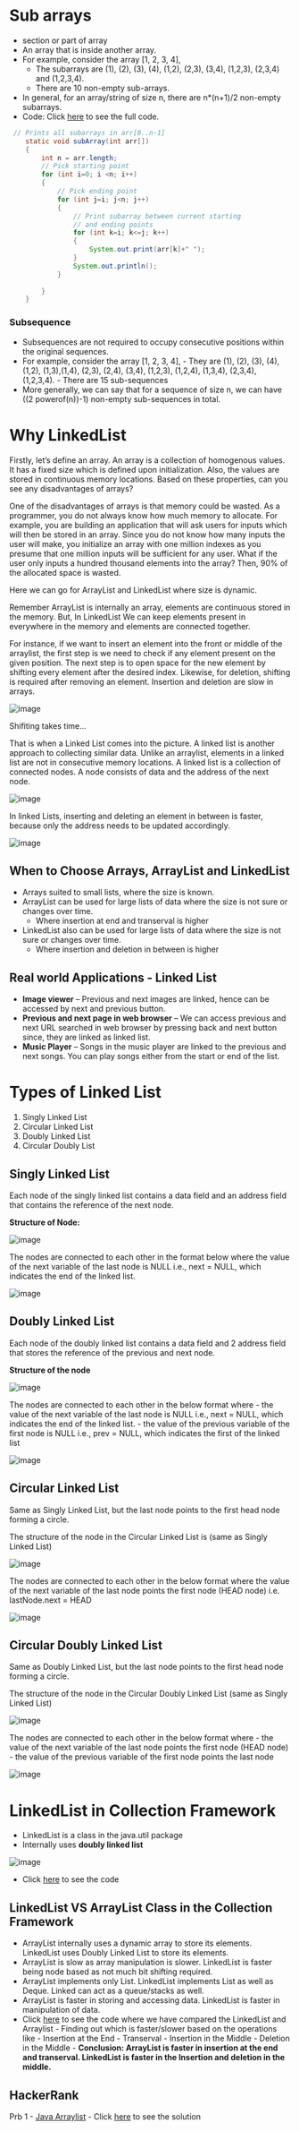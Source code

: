# Sub arrays

-   section or part of array
-  An array that is inside another array. 
-  For example, consider the array [1, 2, 3, 4], 
    - The subarrays are (1), (2), (3), (4), (1,2), (2,3), (3,4), (1,2,3), (2,3,4) and (1,2,3,4).
    - There are 10 non-empty sub-arrays. 
- In general, for an array/string of size n, there are n*(n+1)/2 non-empty subarrays.
- Code: Click [here](./SubArrayDemo.java) to see the full code.
```java
 // Prints all subarrays in arr[0..n-1]
    static void subArray(int arr[])
    {
        int n = arr.length;
        // Pick starting point
        for (int i=0; i <n; i++)
        {
            // Pick ending point
            for (int j=i; j<n; j++)
            {
                // Print subarray between current starting
                // and ending points
                for (int k=i; k<=j; k++)
                {
                    System.out.print(arr[k]+" ");
                }
                System.out.println();
            }
           
        }
    }
```

### Subsequence

- Subsequences are not required to occupy consecutive positions within the original sequences. 
- For example, consider the array [1, 2, 3, 4], 
      - They are (1), (2), (3), (4), (1,2), (1,3),(1,4), (2,3), (2,4), (3,4), (1,2,3), (1,2,4), (1,3,4), (2,3,4), (1,2,3,4). 
      - There are 15 sub-sequences
- More generally, we can say that for a sequence of size n, we can have ((2 powerof(n))-1) non-empty sub-sequences in total. 

# Why LinkedList

Firstly, let’s define an array. An array is a collection of homogenous values. It has a fixed size which is defined upon initialization. Also, the values are stored in continuous memory locations. Based on these properties, can you see any disadvantages of arrays? 

One of the disadvantages of arrays is that memory could be wasted. As a programmer, you do not always know how much memory to allocate. For example, you are building an application that will ask users for inputs which will then be stored in an array. Since you do not know how many inputs the user will make, you initialize an array with one million indexes as you presume that one million inputs will be sufficient for any user. What if the user only inputs a hundred thousand elements into the array? Then, 90% of the allocated space is wasted. 

Here we can go for ArrayList and LinkedList where size is dynamic. 

Remember ArrayList is internally an array, elements are continuous stored in the memory. But, In LinkedList We can keep elements present in everywhere in the memory and elements are connected together. 

For instance, if we want to insert an element into the front or middle of the arraylist, the first step is we need to check if any element present on the given position. The next step is to open space for the new element by shifting every element after the desired index. Likewise, for deletion, shifting is required after removing an element.  Insertion and deletion are slow in arrays. 

![image](https://user-images.githubusercontent.com/70228962/170506973-dcf23db5-1431-4164-baeb-d2b3582fc29f.png)

Shifiting takes time... 

That is when a Linked List comes into the picture. A linked list is another approach to collecting similar data. Unlike an arraylist, elements in a linked list are not in consecutive memory locations. A linked list is a collection of connected nodes. A node consists of data and the address of the next node.  

![image](https://user-images.githubusercontent.com/70228962/170507040-2994bde0-5752-4c7f-abca-575bd9d23c2a.png)

In linked Lists, inserting and deleting an element in between is faster, because only the address needs to be updated accordingly. 

![image](https://user-images.githubusercontent.com/70228962/170507186-4a03db1b-d2b2-49e3-b40d-d9d2fed63cb8.png)


## When to Choose Arrays, ArrayList and LinkedList

- Arrays suited to small lists, where the size is known. 
- ArrayList can be used for large lists of data where the size is not sure or changes over time. 
    - Where insertion at end  and transerval is higher
- LinkedList also can be used for large lists of data where the size is not sure or changes over time. 
    - Where insertion and deletion in between is higher

## Real world Applications - Linked List

- **Image viewer** – Previous and next images are linked, hence can be accessed by next and previous button. 
- **Previous and next page in web browser** – We can access previous and next URL searched in web browser by pressing back and next button since, they are linked as linked list. 
- **Music Player** – Songs in the music player are linked to the previous and next songs. You can play songs either from the start or end of the list. 

# Types of Linked List 

1. Singly Linked List 
2. Circular Linked List 
3. Doubly Linked List 
4. Circular Doubly List 

## Singly Linked List 

Each node of the singly linked list contains a data field and an address field that contains the reference of the next node. 

**Structure of Node:**

![image](https://user-images.githubusercontent.com/70228962/170503066-0ea0488d-7125-4b53-8534-35dd7abf7977.png)

The nodes are connected to each other in the format below where the value of the next variable of the last node is NULL i.e., next = NULL, which indicates the end of the linked list. 

![image](https://user-images.githubusercontent.com/70228962/170503202-4fdd3f5a-8a9c-4c92-a710-679ea301fe57.png)

## Doubly Linked List

Each node of the doubly linked list contains a data field and 2 address field that stores the reference of the previous and next node.

**Structure of the node**

![image](https://user-images.githubusercontent.com/70228962/170503808-2aeda886-a729-4f2a-bacc-419f4092a0a6.png)

The nodes are connected to each other in the below format where 
    - the value of the next variable of the last node is NULL i.e., next = NULL, which indicates the end of the linked list.
    - the value of the previous variable of the first node is NULL i.e., prev = NULL, which indicates the first of the linked list
    
![image](https://user-images.githubusercontent.com/70228962/170503988-61c240a8-2388-4150-b079-0c2926d46381.png)

## Circular Linked List

Same as Singly Linked List, but the last node points to the first head node forming a circle.

The structure of the node in the Circular Linked List is (same as Singly Linked List)

![image](https://user-images.githubusercontent.com/70228962/170503066-0ea0488d-7125-4b53-8534-35dd7abf7977.png)

The nodes are connected to each other in the below format where the value of the next variable of the last node points the first node (HEAD node) i.e. lastNode.next = HEAD

![image](https://user-images.githubusercontent.com/70228962/170504398-0a0bd3c0-ff16-43fd-b1d5-b21dabeab61a.png)

## Circular Doubly Linked List

Same as Doubly Linked List, but the last node points to the first head node forming a circle.

The structure of the node in the Circular Doubly Linked List (same as Singly Linked List)

![image](https://user-images.githubusercontent.com/70228962/170503808-2aeda886-a729-4f2a-bacc-419f4092a0a6.png)

The nodes are connected to each other in the below format where 
    - the value of the next variable of the last node points the first node (HEAD node)
    - the value of the previous variable of the first node points the last node

![image](https://user-images.githubusercontent.com/70228962/170504726-349fc334-a411-426c-ad62-0943a4b10604.png)

# LinkedList in Collection Framework

- LinkedList is a class in the java.util package
- Internally uses **doubly linked list**

![image](https://user-images.githubusercontent.com/70228962/170507795-386d2826-5b47-403c-9b57-827bb8c14915.png)

- Click [here](./LinkedListDemo.java) to see the code

## LinkedList VS ArrayList Class in the Collection Framework

- ArrayList internally uses a dynamic array to store its elements. LinkedList uses Doubly Linked List to store its elements.
- ArrayList is slow as array manipulation is slower. LinkedList is faster being node based as not much bit shifting required.
- ArrayList implements only List. LinkedList implements List as well as Deque. Linked can act as a queue/stacks as well.
- ArrayList is faster in storing and accessing data. LinkedList is faster in manipulation of data.
- Click [here](./LinkedListVsArrayList.java) to see the code where we have compared the LinkedList and Arraylist
        - Finding out which is faster/slower based on the operations like
                - Insertion at the End
                - Transerval
                - Insertion in the Middle
                - Deletion in the Middle
         - **Conclusion: ArrayList is faster in insertion at the end and transerval. LinkedList is faster in the Insertion and deletion in the middle.**
    

## HackerRank 

Prb 1 - [Java Arraylist](https://www.hackerrank.com/challenges/java-arraylist/problem) - Click [here](./HRPrb1.java) to see the solution

